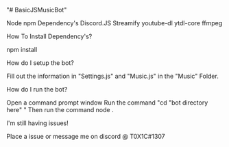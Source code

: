 "# BasicJSMusicBot" 

Node
npm
Dependency's 
Discord.JS 
Streamify
youtube-dl
ytdl-core
ffmpeg

How To Install Dependency's?

npm install <dependency name here>
  
How do I setup the bot?

Fill out the information in "Settings.js" and "Music.js" in the "Music" Folder.

How do I run the bot?

Open a command prompt window
Run the command "cd "bot directory here" "
Then run the command node .

I'm still having issues! 

Place a issue or message me on discord @ T0X1C#1307

  


